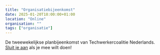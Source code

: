 ```yaml
---
title: "Organisatiebijeenkomst"
date: 2025-01-20T18:00:00+01:00
location: "Online"
organisation: ""
tags: ["organisatie"]
---
```


De tweewekelijkse planbijeenkomst van Techwerkercoalitie Nederlands. [Sluit je aan](join) als je mee wilt doen!
